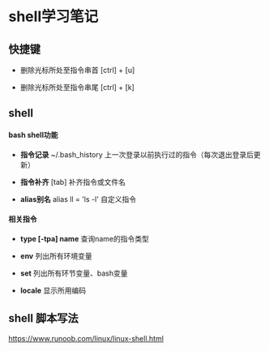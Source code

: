 # shell学习笔记

## 快捷键

- 删除光标所处至指令串首 [ctrl] + [u] 

- 删除光标所处至指令串尾 [ctrl] + [k] 

  

## shell

#### bash shell功能

- **指令记录** ~/.bash_history 上一次登录以前执行过的指令（每次退出登录后更新）

- **指令补齐** [tab] 补齐指令或文件名

- **alias别名** alias ll = 'ls -l' 自定义指令

  

#### 相关指令

- **type [-tpa] name** 查询name的指令类型

- **env** 列出所有环境变量

- **set** 列出所有环节变量、bash变量

- **locale** 显示所用编码

  

## shell 脚本写法

https://www.runoob.com/linux/linux-shell.html
